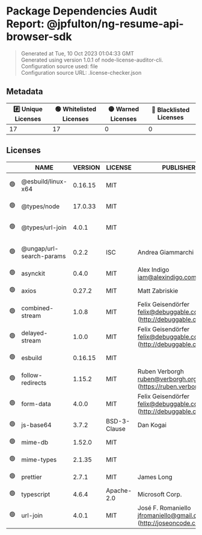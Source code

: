 # Package Dependencies Audit Report: @jpfulton/ng-resume-api-browser-sdk

> Generated at Tue, 10 Oct 2023 01:04:33 GMT <br />
> Generated using version 1.0.1 of node-license-auditor-cli. <br />
> Configuration source used: file <br />
> Configuration source URL: .license-checker.json

## Metadata
| :hash: Unique Licenses | :green_circle: Whitelisted Licenses | :yellow_circle: Warned Licenses | :red_circle: Blacklisted Licenses |
|---|---|---|---|
| 17 | 17 | 0 | 0 |

## Licenses

|  | NAME | VERSION | LICENSE | PUBLISHER | EMAIL | REPOSITORY | MODULE PATH | LICENSE PATH |
|---|---|---|---|---|---|---|---|---|
| :green_circle: | @esbuild/linux-x64 | 0.16.15 | MIT |  |  |  | ./working/ng-resume-api-browser-sdk/node_modules/@esbuild/linux-x64/package.json | ./working/ng-resume-api-browser-sdk/node_modules/@esbuild/linux-x64/package.json |
| :green_circle: | @types/node | 17.0.33 | MIT |  |  | https://github.com/DefinitelyTyped/DefinitelyTyped.git | ./working/ng-resume-api-browser-sdk/node_modules/@types/node/package.json | ./working/ng-resume-api-browser-sdk/node_modules/@types/node/package.json |
| :green_circle: | @types/url-join | 4.0.1 | MIT |  |  | https://github.com/DefinitelyTyped/DefinitelyTyped.git | ./working/ng-resume-api-browser-sdk/node_modules/@types/url-join/package.json | ./working/ng-resume-api-browser-sdk/node_modules/@types/url-join/package.json |
| :green_circle: | @ungap/url-search-params | 0.2.2 | ISC | Andrea Giammarchi |  | git+https://github.com/ungap/url-search-params.git | ./working/ng-resume-api-browser-sdk/node_modules/@ungap/url-search-params/package.json | ./working/ng-resume-api-browser-sdk/node_modules/@ungap/url-search-params/package.json |
| :green_circle: | asynckit | 0.4.0 | MIT | Alex Indigo <iam@alexindigo.com> |  | git+https://github.com/alexindigo/asynckit.git | ./working/ng-resume-api-browser-sdk/node_modules/asynckit/package.json | ./working/ng-resume-api-browser-sdk/node_modules/asynckit/package.json |
| :green_circle: | axios | 0.27.2 | MIT | Matt Zabriskie |  | https://github.com/axios/axios.git | ./working/ng-resume-api-browser-sdk/node_modules/axios/package.json | ./working/ng-resume-api-browser-sdk/node_modules/axios/package.json |
| :green_circle: | combined-stream | 1.0.8 | MIT | Felix Geisendörfer <felix@debuggable.com> (http://debuggable.com/) |  | git://github.com/felixge/node-combined-stream.git | ./working/ng-resume-api-browser-sdk/node_modules/combined-stream/package.json | ./working/ng-resume-api-browser-sdk/node_modules/combined-stream/package.json |
| :green_circle: | delayed-stream | 1.0.0 | MIT | Felix Geisendörfer <felix@debuggable.com> (http://debuggable.com/) |  | git://github.com/felixge/node-delayed-stream.git | ./working/ng-resume-api-browser-sdk/node_modules/delayed-stream/package.json | ./working/ng-resume-api-browser-sdk/node_modules/delayed-stream/package.json |
| :green_circle: | esbuild | 0.16.15 | MIT |  |  |  | ./working/ng-resume-api-browser-sdk/node_modules/esbuild/package.json | ./working/ng-resume-api-browser-sdk/node_modules/esbuild/package.json |
| :green_circle: | follow-redirects | 1.15.2 | MIT | Ruben Verborgh <ruben@verborgh.org> (https://ruben.verborgh.org/) |  | git@github.com:follow-redirects/follow-redirects.git | ./working/ng-resume-api-browser-sdk/node_modules/follow-redirects/package.json | ./working/ng-resume-api-browser-sdk/node_modules/follow-redirects/package.json |
| :green_circle: | form-data | 4.0.0 | MIT | Felix Geisendörfer <felix@debuggable.com> (http://debuggable.com/) |  | git://github.com/form-data/form-data.git | ./working/ng-resume-api-browser-sdk/node_modules/form-data/package.json | ./working/ng-resume-api-browser-sdk/node_modules/form-data/package.json |
| :green_circle: | js-base64 | 3.7.2 | BSD-3-Clause | Dan Kogai |  |  | ./working/ng-resume-api-browser-sdk/node_modules/js-base64/package.json | ./working/ng-resume-api-browser-sdk/node_modules/js-base64/package.json |
| :green_circle: | mime-db | 1.52.0 | MIT |  |  |  | ./working/ng-resume-api-browser-sdk/node_modules/mime-db/package.json | ./working/ng-resume-api-browser-sdk/node_modules/mime-db/package.json |
| :green_circle: | mime-types | 2.1.35 | MIT |  |  |  | ./working/ng-resume-api-browser-sdk/node_modules/mime-types/package.json | ./working/ng-resume-api-browser-sdk/node_modules/mime-types/package.json |
| :green_circle: | prettier | 2.7.1 | MIT | James Long |  |  | ./working/ng-resume-api-browser-sdk/node_modules/prettier/package.json | ./working/ng-resume-api-browser-sdk/node_modules/prettier/package.json |
| :green_circle: | typescript | 4.6.4 | Apache-2.0 | Microsoft Corp. |  | https://github.com/Microsoft/TypeScript.git | ./working/ng-resume-api-browser-sdk/node_modules/typescript/package.json | ./working/ng-resume-api-browser-sdk/node_modules/typescript/package.json |
| :green_circle: | url-join | 4.0.1 | MIT | José F. Romaniello <jfromaniello@gmail.com> (http://joseoncode.com) |  | git://github.com/jfromaniello/url-join.git | ./working/ng-resume-api-browser-sdk/node_modules/url-join/package.json | ./working/ng-resume-api-browser-sdk/node_modules/url-join/package.json |

